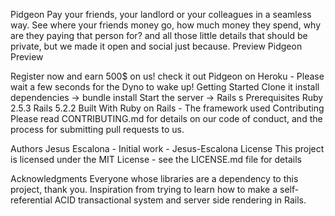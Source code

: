 Pidgeon
Pay your friends, your landlord or your colleagues in a seamless way.
See where your friends money go, how much money they spend, why are they paying that person for? and all those little details that should be private, but we made it open and social just because.
Preview
Pidgeon Preview

Register now and earn 500$ on us! check it out
Pidgeon on Heroku - Please wait a few seconds for the Dyno to wake up!
Getting Started
Clone it
install dependencies -> bundle install
Start the server -> Rails s
Prerequisites
Ruby 2.5.3
Rails 5.2.2
Built With
Ruby on Rails - The framework used
Contributing
Please read CONTRIBUTING.md for details on our code of conduct, and the process for submitting pull requests to us.

Authors
Jesus Escalona - Initial work - Jesus-Escalona
License
This project is licensed under the MIT License - see the LICENSE.md file for details

Acknowledgments
Everyone whose libraries are a dependency to this project, thank you.
Inspiration from trying to learn how to make a self-referential ACID transactional system and server side rendering in Rails.